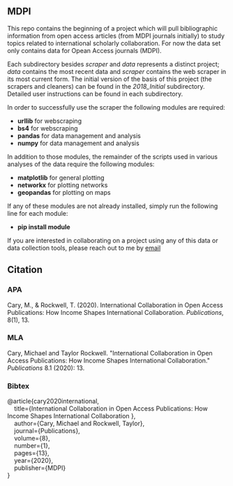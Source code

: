 ## MDPI

This repo contains the beginning of a project which will pull bibliographic information from open access articles (from MDPI journals initially) to study topics related to international scholarly collaboration. For now the data set only contains data for Opean Access journals (MDPI).

Each subdirectory besides *scraper* and *data* represents a distinct project; *data* contains the most recent data and *scraper* contains the web scraper in its most current form. The initial version of the basis of this project (the scrapers and cleaners) can be found in the *2018_Initial* subdirectory. Detailed user instructions can be found in each subdirectory.

In order to successfully use the scraper the following modules are required:

* **urllib** for webscraping
* **bs4** for webscraping
* **pandas** for data management and analysis
* **numpy** for data management and analysis

In addition to those modules, the remainder of the scripts used in various analyses of the data require the following modules:

* **matplotlib** for general plotting
* **networkx** for plotting networks
* **geopandas** for plotting on maps

If any of these modules are not already installed, simply run the following line for each module:

* **pip install module**

If you are interested in collaborating on a project using any of this data or data collection tools, please reach out to me by [email](macary@mix.wvu.edu)

## Citation

### APA

Cary, M., & Rockwell, T. (2020). International Collaboration in Open Access Publications: How Income Shapes International Collaboration. *Publications*, 8(1), 13.

### MLA

Cary, Michael and Taylor Rockwell. "International Collaboration in Open Access Publications: How Income Shapes International Collaboration." *Publications* 8.1 (2020): 13.

### Bibtex

@article{cary2020international,\
&nbsp;&nbsp;&nbsp;&nbsp;title={International Collaboration in Open Access Publications: How Income Shapes International Collaboration
},\
&nbsp;&nbsp;&nbsp;&nbsp;author={Cary, Michael and Rockwell, Taylor},\
&nbsp;&nbsp;&nbsp;&nbsp;journal={Publications},\
&nbsp;&nbsp;&nbsp;&nbsp;volume={8},\
&nbsp;&nbsp;&nbsp;&nbsp;number={1},\
&nbsp;&nbsp;&nbsp;&nbsp;pages={13},\
&nbsp;&nbsp;&nbsp;&nbsp;year={2020},\
&nbsp;&nbsp;&nbsp;&nbsp;publisher={MDPI}\
}


